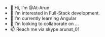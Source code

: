 - 👋 Hi, I’m @At-Arun
- 👀 I’m interested in Full-Stack development.
- 🌱 I’m currently learning Angular
- 💞️ I’m looking to collaborate on ...
- 📫 Reach me via skype arunat_01

<!---
At-Arun/At-Arun is a ✨ special ✨ repository because its `README.md` (this file) appears on your GitHub profile.
You can click the Preview link to take a look at your changes.
--->
